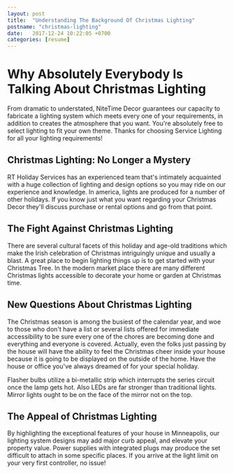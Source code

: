 ```yaml
---
layout: post
title:  "Understanding The Background Of Christmas Lighting"
postname: "christmas-lighting"
date:   2017-12-24 10:22:05 +0700
categories: [resume]
---
```

 Why Absolutely Everybody Is Talking About Christmas Lighting 
==============================================================

From dramatic to understated, NiteTime Decor guarantees our capacity to fabricate a lighting system which meets every one of your requirements, in addition to creates the atmosphere that you want. You're absolutely free to select lighting to fit your own theme. Thanks for choosing Service Lighting for all your lighting requirements!

 Christmas Lighting: No Longer a Mystery 
-----------------------------------------

RT Holiday Services has an experienced team that's intimately acquainted with a huge collection of lighting and design options so you may ride on our experience and knowledge. In america, lights are produced for a number of other holidays. If you know just what you want regarding your Christmas Decor they'll discuss purchase or rental options and go from that point.

 The Fight Against Christmas Lighting 
--------------------------------------

There are several cultural facets of this holiday and age-old traditions which make the Irish celebration of Christmas intriguingly unique and usually a blast. A great place to begin lighting things up is to get started with your Christmas Tree. In the modern market place there are many different Christmas lights accessible to decorate your home or garden at Christmas time.

 New Questions About Christmas Lighting 
----------------------------------------

The Christmas season is among the busiest of the calendar year, and woe to those who don't have a list or several lists offered for immediate accessibility to be sure every one of the chores are becoming done and everything and everyone is covered. Actually, even the folks just passing by the house will have the ability to feel the Christmas cheer inside your house because it is going to be displayed on the outside of the home. Have the house or office you've always dreamed of for your special holiday.

Flasher bulbs utilize a bi-metallic strip which interrupts the series circuit once the lamp gets hot. Also LEDs are far stronger than traditional lights. Mirror lights ought to be on the face of the mirror not on the top.

 The Appeal of Christmas Lighting 
----------------------------------

By highlighting the exceptional features of your house in Minneapolis, our lighting system designs may add major curb appeal, and elevate your property value. Power supplies with integrated plugs may produce the set difficult to attach in some specific places. If you arrive at the light limit on your very first controller, no issue!
